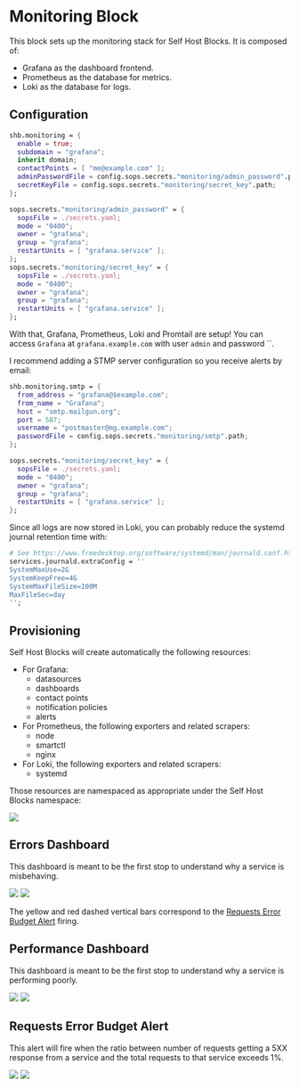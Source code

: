# Monitoring Block

This block sets up the monitoring stack for Self Host Blocks. It is composed of:

- Grafana as the dashboard frontend.
- Prometheus as the database for metrics.
- Loki as the database for logs.

## Configuration

```nix
shb.monitoring = {
  enable = true;
  subdomain = "grafana";
  inherit domain;
  contactPoints = [ "me@example.com" ];
  adminPasswordFile = config.sops.secrets."monitoring/admin_password".path;
  secretKeyFile = config.sops.secrets."monitoring/secret_key".path;
};

sops.secrets."monitoring/admin_password" = {
  sopsFile = ./secrets.yaml;
  mode = "0400";
  owner = "grafana";
  group = "grafana";
  restartUnits = [ "grafana.service" ];
};
sops.secrets."monitoring/secret_key" = {
  sopsFile = ./secrets.yaml;
  mode = "0400";
  owner = "grafana";
  group = "grafana";
  restartUnits = [ "grafana.service" ];
};
```

With that, Grafana, Prometheus, Loki and Promtail are setup! You can access `Grafana` at
`grafana.example.com` with user `admin` and password ``.

I recommend adding a STMP server configuration so you receive alerts by email:

```nix
shb.monitoring.smtp = {
  from_address = "grafana@$example.com";
  from_name = "Grafana";
  host = "smtp.mailgun.org";
  port = 587;
  username = "postmaster@mg.example.com";
  passwordFile = config.sops.secrets."monitoring/smtp".path;
};

sops.secrets."monitoring/secret_key" = {
  sopsFile = ./secrets.yaml;
  mode = "0400";
  owner = "grafana";
  group = "grafana";
  restartUnits = [ "grafana.service" ];
};
```

Since all logs are now stored in Loki, you can probably reduce the systemd journal retention
time with:

```nix
# See https://www.freedesktop.org/software/systemd/man/journald.conf.html#SystemMaxUse=
services.journald.extraConfig = ''
SystemMaxUse=2G
SystemKeepFree=4G
SystemMaxFileSize=100M
MaxFileSec=day
'';
```

## Provisioning

Self Host Blocks will create automatically the following resources:

- For Grafana:
  - datasources
  - dashboards
  - contact points
  - notification policies
  - alerts
- For Prometheus, the following exporters and related scrapers:
  - node
  - smartctl
  - nginx
- For Loki, the following exporters and related scrapers:
  - systemd

Those resources are namespaced as appropriate under the Self Host Blocks namespace:

![](../assets/monitoring_grafana_folder.png)

## Errors Dashboard

This dashboard is meant to be the first stop to understand why a service is misbehaving.

![](../assets/monitoring_grafana_dashboards_Errors_1.png)
![](../assets/monitoring_grafana_dashboards_Errors_2.png)

The yellow and red dashed vertical bars correspond to the [Requests Error Budget
Alert](#requests-error-budget-alert) firing.

## Performance Dashboard

This dashboard is meant to be the first stop to understand why a service is performing poorly.

![](../assets/monitoring_grafana_dashboards_Performance_1.png)
![](../assets/monitoring_grafana_dashboards_Performance_2.png)

## Requests Error Budget Alert

This alert will fire when the ratio between number of requests getting a 5XX response from a service
and the total requests to that service exceeds 1%.

![](../assets/monitoring_grafana_alert_rules_5xx_1.png)
![](../assets/monitoring_grafana_alert_rules_5xx_2.png)
